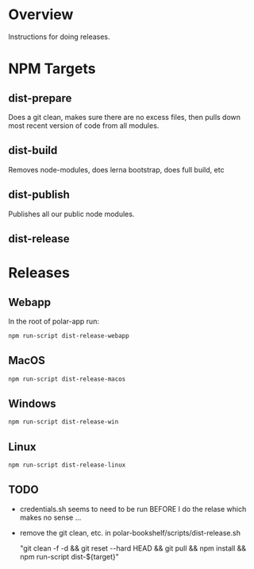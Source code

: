 # Overview

Instructions for doing releases.

# NPM Targets

## dist-prepare

Does a git clean, makes sure there are no excess files, then pulls down most recent version of code from all modules. 

## dist-build

Removes node-modules, does lerna bootstrap, does full build, etc

## dist-publish

Publishes all our public node modules.

## dist-release

# Releases

## Webapp

In the root of polar-app run:

```bash
npm run-script dist-release-webapp
```

## MacOS

```bash
npm run-script dist-release-macos
```

## Windows

```bash
npm run-script dist-release-win
```

## Linux

```bash
npm run-script dist-release-linux
```

## TODO

- credentials.sh seems to need to be run BEFORE I do the relase which makes no sense ... 

- remove the git clean, etc. in polar-bookshelf/scripts/dist-release.sh

    "git clean -f -d && git reset --hard HEAD && git pull && npm install && npm run-script dist-${target}"
